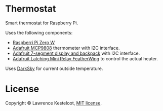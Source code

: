 # Thermostat

Smart thermostat for Raspberry Pi.

Uses the following components:

* [Raspberri Pi Zero W](https://www.amazon.com/gp/product/B071L2ZQZX)
* [Adafruit MCP9808](https://www.amazon.com/gp/product/B00OKCQX96) thermometer with I2C interface.
* [Adafruit 7-segment display and backpack](https://www.amazon.com/gp/product/B016RG9OGQ) with
I2C interface.
* [Adafruit Latching Mini Relay FeatherWing](https://www.adafruit.com/product/2923) to
control the actual heater.

Uses [DarkSky](https://darksky.net/) for current outside temperature.

# License

Copyright &copy; Lawrence Kesteloot, [MIT license](LICENSE).

